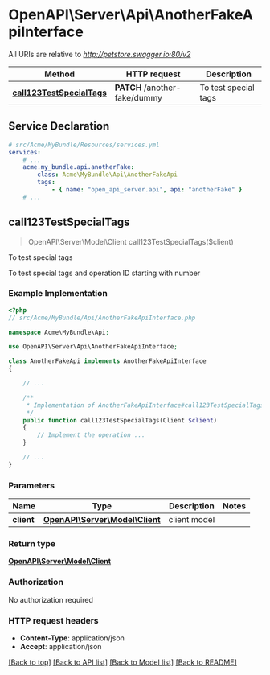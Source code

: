 # OpenAPI\Server\Api\AnotherFakeApiInterface

All URIs are relative to *http://petstore.swagger.io:80/v2*

Method | HTTP request | Description
------------- | ------------- | -------------
[**call123TestSpecialTags**](AnotherFakeApiInterface.md#call123TestSpecialTags) | **PATCH** /another-fake/dummy | To test special tags


## Service Declaration
```yaml
# src/Acme/MyBundle/Resources/services.yml
services:
    # ...
    acme.my_bundle.api.anotherFake:
        class: Acme\MyBundle\Api\AnotherFakeApi
        tags:
            - { name: "open_api_server.api", api: "anotherFake" }
    # ...
```

## **call123TestSpecialTags**
> OpenAPI\Server\Model\Client call123TestSpecialTags($client)

To test special tags

To test special tags and operation ID starting with number

### Example Implementation
```php
<?php
// src/Acme/MyBundle/Api/AnotherFakeApiInterface.php

namespace Acme\MyBundle\Api;

use OpenAPI\Server\Api\AnotherFakeApiInterface;

class AnotherFakeApi implements AnotherFakeApiInterface
{

    // ...

    /**
     * Implementation of AnotherFakeApiInterface#call123TestSpecialTags
     */
    public function call123TestSpecialTags(Client $client)
    {
        // Implement the operation ...
    }

    // ...
}
```

### Parameters

Name | Type | Description  | Notes
------------- | ------------- | ------------- | -------------
 **client** | [**OpenAPI\Server\Model\Client**](../Model/Client.md)| client model |

### Return type

[**OpenAPI\Server\Model\Client**](../Model/Client.md)

### Authorization

No authorization required

### HTTP request headers

 - **Content-Type**: application/json
 - **Accept**: application/json

[[Back to top]](#) [[Back to API list]](../../README.md#documentation-for-api-endpoints) [[Back to Model list]](../../README.md#documentation-for-models) [[Back to README]](../../README.md)

